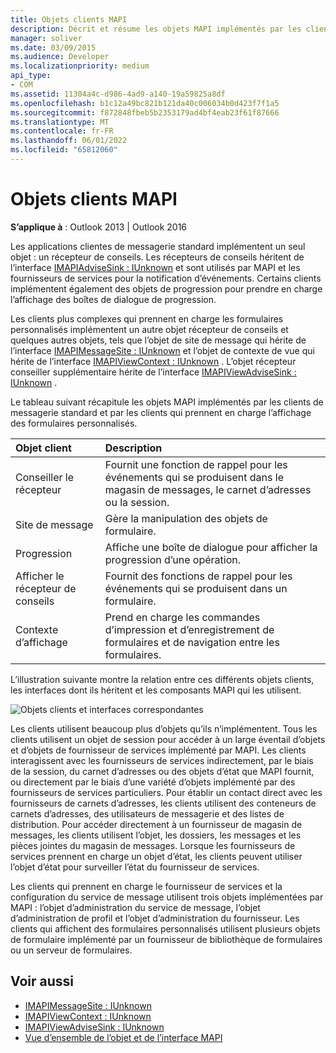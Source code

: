 ```yaml
---
title: Objets clients MAPI
description: Décrit et résume les objets MAPI implémentés par les clients de messagerie standard et par les clients qui prennent en charge l’affichage des formulaires personnalisés.
manager: soliver
ms.date: 03/09/2015
ms.audience: Developer
ms.localizationpriority: medium
api_type:
- COM
ms.assetid: 11304a4c-d986-4ad9-a140-19a59825a8df
ms.openlocfilehash: b1c12a49bc821b121da40c006034b0d423f7f1a5
ms.sourcegitcommit: f872848fbeb5b2353179ad4bf4eab23f61f87666
ms.translationtype: MT
ms.contentlocale: fr-FR
ms.lasthandoff: 06/01/2022
ms.locfileid: "65812060"
---
```

# <a name="mapi-client-objects"></a>Objets clients MAPI
  
**S’applique à** : Outlook 2013 | Outlook 2016 
  
Les applications clientes de messagerie standard implémentent un seul objet : un récepteur de conseils. Les récepteurs de conseils héritent de l’interface [IMAPIAdviseSink : IUnknown](imapiadvisesinkiunknown.md) et sont utilisés par MAPI et les fournisseurs de services pour la notification d’événements. Certains clients implémentent également des objets de progression pour prendre en charge l’affichage des boîtes de dialogue de progression. 
  
Les clients plus complexes qui prennent en charge les formulaires personnalisés implémentent un autre objet récepteur de conseils et quelques autres objets, tels que l’objet de site de message qui hérite de l’interface [IMAPIMessageSite : IUnknown](imapimessagesiteiunknown.md) et l’objet de contexte de vue qui hérite de l’interface [IMAPIViewContext : IUnknown](imapiviewcontextiunknown.md) . L’objet récepteur conseiller supplémentaire hérite de l’interface [IMAPIViewAdviseSink : IUnknown](imapiviewadvisesinkiunknown.md) . 
  
Le tableau suivant récapitule les objets MAPI implémentés par les clients de messagerie standard et par les clients qui prennent en charge l’affichage des formulaires personnalisés.
  
|**Objet client**|**Description**|
|:-----|:-----|
|Conseiller le récepteur  <br/> |Fournit une fonction de rappel pour les événements qui se produisent dans le magasin de messages, le carnet d’adresses ou la session. |
|Site de message  <br/> |Gère la manipulation des objets de formulaire. |
|Progression  <br/> |Affiche une boîte de dialogue pour afficher la progression d’une opération. |
|Afficher le récepteur de conseils  <br/> |Fournit des fonctions de rappel pour les événements qui se produisent dans un formulaire. |
|Contexte d’affichage  <br/> |Prend en charge les commandes d’impression et d’enregistrement de formulaires et de navigation entre les formulaires. |
   
L’illustration suivante montre la relation entre ces différents objets clients, les interfaces dont ils héritent et les composants MAPI qui les utilisent. 
  
![Objets clients et interfaces correspondantes](media/amapi_65.gif "Objets clients et interfaces correspondantes")
  
Les clients utilisent beaucoup plus d’objets qu’ils n’implémentent. Tous les clients utilisent un objet de session pour accéder à un large éventail d’objets et d’objets de fournisseur de services implémenté par MAPI. Les clients interagissent avec les fournisseurs de services indirectement, par le biais de la session, du carnet d’adresses ou des objets d’état que MAPI fournit, ou directement par le biais d’une variété d’objets implémenté par des fournisseurs de services particuliers. Pour établir un contact direct avec les fournisseurs de carnets d’adresses, les clients utilisent des conteneurs de carnets d’adresses, des utilisateurs de messagerie et des listes de distribution. Pour accéder directement à un fournisseur de magasin de messages, les clients utilisent l’objet, les dossiers, les messages et les pièces jointes du magasin de messages. Lorsque les fournisseurs de services prennent en charge un objet d’état, les clients peuvent utiliser l’objet d’état pour surveiller l’état du fournisseur de services.
  
Les clients qui prennent en charge le fournisseur de services et la configuration du service de message utilisent trois objets implémentées par MAPI : l’objet d’administration du service de message, l’objet d’administration de profil et l’objet d’administration du fournisseur. Les clients qui affichent des formulaires personnalisés utilisent plusieurs objets de formulaire implémenté par un fournisseur de bibliothèque de formulaires ou un serveur de formulaires.
  
## <a name="see-also"></a>Voir aussi

- [IMAPIMessageSite : IUnknown](imapimessagesiteiunknown.md) 
- [IMAPIViewContext : IUnknown](imapiviewcontextiunknown.md)  
- [IMAPIViewAdviseSink : IUnknown](imapiviewadvisesinkiunknown.md)
- [Vue d’ensemble de l’objet et de l’interface MAPI](mapi-object-and-interface-overview.md)

